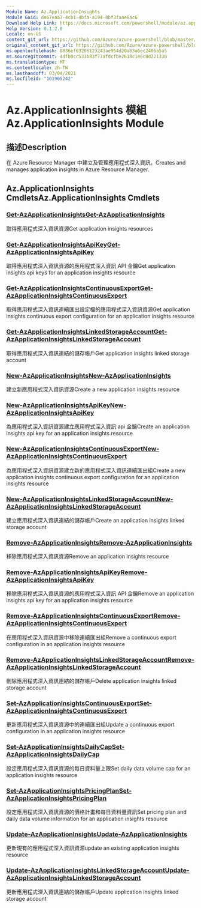 ```yaml
---
Module Name: Az.ApplicationInsights
Module Guid: da67eaa7-4cb1-4bfa-a194-8bf3faae8ac6
Download Help Link: https://docs.microsoft.com/powershell/module/az.applicationinsights
Help Version: 0.1.2.0
Locale: en-US
content_git_url: https://github.com/Azure/azure-powershell/blob/master/src/ApplicationInsights/ApplicationInsights/help/Az.ApplicationInsights.md
original_content_git_url: https://github.com/Azure/azure-powershell/blob/master/src/ApplicationInsights/ApplicationInsights/help/Az.ApplicationInsights.md
ms.openlocfilehash: 0836ef63266123243ae954d20a63a6ec2406a5a5
ms.sourcegitcommit: 4dfb0cc533b83f77afdcfbe2618c1e6c8d221330
ms.translationtype: MT
ms.contentlocale: zh-TW
ms.lasthandoff: 03/04/2021
ms.locfileid: "101905242"
---
```

# <span data-ttu-id="3a499-101">Az.ApplicationInsights 模組</span><span class="sxs-lookup"><span data-stu-id="3a499-101">Az.ApplicationInsights Module</span></span>
## <span data-ttu-id="3a499-102">描述</span><span class="sxs-lookup"><span data-stu-id="3a499-102">Description</span></span>
<span data-ttu-id="3a499-103">在 Azure Resource Manager 中建立及管理應用程式深入資訊。</span><span class="sxs-lookup"><span data-stu-id="3a499-103">Creates and manages application insights in Azure Resource Manager.</span></span>

## <span data-ttu-id="3a499-104">Az.ApplicationInsights Cmdlets</span><span class="sxs-lookup"><span data-stu-id="3a499-104">Az.ApplicationInsights Cmdlets</span></span>
### [<span data-ttu-id="3a499-105">Get-AzApplicationInsights</span><span class="sxs-lookup"><span data-stu-id="3a499-105">Get-AzApplicationInsights</span></span>](Get-AzApplicationInsights.md)
<span data-ttu-id="3a499-106">取得應用程式深入資訊資源</span><span class="sxs-lookup"><span data-stu-id="3a499-106">Get application insights resources</span></span>

### [<span data-ttu-id="3a499-107">Get-AzApplicationInsightsApiKey</span><span class="sxs-lookup"><span data-stu-id="3a499-107">Get-AzApplicationInsightsApiKey</span></span>](Get-AzApplicationInsightsApiKey.md)
<span data-ttu-id="3a499-108">取得應用程式深入資訊資源的應用程式深入資訊 API 金鑰</span><span class="sxs-lookup"><span data-stu-id="3a499-108">Get application insights api keys for an application insights resource</span></span>

### [<span data-ttu-id="3a499-109">Get-AzApplicationInsightsContinuousExport</span><span class="sxs-lookup"><span data-stu-id="3a499-109">Get-AzApplicationInsightsContinuousExport</span></span>](Get-AzApplicationInsightsContinuousExport.md)
<span data-ttu-id="3a499-110">取得應用程式深入資訊連續匯出設定檔的應用程式深入資訊資源</span><span class="sxs-lookup"><span data-stu-id="3a499-110">Get application insights continuous export configuration for an application insights resource</span></span>

### [<span data-ttu-id="3a499-111">Get-AzApplicationInsightsLinkedStorageAccount</span><span class="sxs-lookup"><span data-stu-id="3a499-111">Get-AzApplicationInsightsLinkedStorageAccount</span></span>](Get-AzApplicationInsightsLinkedStorageAccount.md)
<span data-ttu-id="3a499-112">取得應用程式深入資訊連結的儲存帳戶</span><span class="sxs-lookup"><span data-stu-id="3a499-112">Get application insights linked storage account</span></span>

### [<span data-ttu-id="3a499-113">New-AzApplicationInsights</span><span class="sxs-lookup"><span data-stu-id="3a499-113">New-AzApplicationInsights</span></span>](New-AzApplicationInsights.md)
<span data-ttu-id="3a499-114">建立新應用程式深入資訊資源</span><span class="sxs-lookup"><span data-stu-id="3a499-114">Create a new application insights resource</span></span>

### [<span data-ttu-id="3a499-115">New-AzApplicationInsightsApiKey</span><span class="sxs-lookup"><span data-stu-id="3a499-115">New-AzApplicationInsightsApiKey</span></span>](New-AzApplicationInsightsApiKey.md)
<span data-ttu-id="3a499-116">為應用程式深入資訊資源建立應用程式深入資訊 api 金鑰</span><span class="sxs-lookup"><span data-stu-id="3a499-116">Create an application insights api key for an application insights resource</span></span>

### [<span data-ttu-id="3a499-117">New-AzApplicationInsightsContinuousExport</span><span class="sxs-lookup"><span data-stu-id="3a499-117">New-AzApplicationInsightsContinuousExport</span></span>](New-AzApplicationInsightsContinuousExport.md)
<span data-ttu-id="3a499-118">為應用程式深入資訊資源建立新的應用程式深入資訊連續匯出組</span><span class="sxs-lookup"><span data-stu-id="3a499-118">Create a new application insights continuous export configuration for an application insights resource</span></span>

### [<span data-ttu-id="3a499-119">New-AzApplicationInsightsLinkedStorageAccount</span><span class="sxs-lookup"><span data-stu-id="3a499-119">New-AzApplicationInsightsLinkedStorageAccount</span></span>](New-AzApplicationInsightsLinkedStorageAccount.md)
<span data-ttu-id="3a499-120">建立應用程式深入資訊連結的儲存帳戶</span><span class="sxs-lookup"><span data-stu-id="3a499-120">Create an application insights linked storage account</span></span>

### [<span data-ttu-id="3a499-121">Remove-AzApplicationInsights</span><span class="sxs-lookup"><span data-stu-id="3a499-121">Remove-AzApplicationInsights</span></span>](Remove-AzApplicationInsights.md)
<span data-ttu-id="3a499-122">移除應用程式深入資訊資源</span><span class="sxs-lookup"><span data-stu-id="3a499-122">Remove an application insights resource</span></span>

### [<span data-ttu-id="3a499-123">Remove-AzApplicationInsightsApiKey</span><span class="sxs-lookup"><span data-stu-id="3a499-123">Remove-AzApplicationInsightsApiKey</span></span>](Remove-AzApplicationInsightsApiKey.md)
<span data-ttu-id="3a499-124">移除應用程式深入資訊資源的應用程式深入資訊 API 金鑰</span><span class="sxs-lookup"><span data-stu-id="3a499-124">Remove an application insights api key for an application insights resource</span></span>

### [<span data-ttu-id="3a499-125">Remove-AzApplicationInsightsContinuousExport</span><span class="sxs-lookup"><span data-stu-id="3a499-125">Remove-AzApplicationInsightsContinuousExport</span></span>](Remove-AzApplicationInsightsContinuousExport.md)
<span data-ttu-id="3a499-126">在應用程式深入資訊資源中移除連續匯出組</span><span class="sxs-lookup"><span data-stu-id="3a499-126">Remove a continuous export configuration in an application insights resource</span></span>

### [<span data-ttu-id="3a499-127">Remove-AzApplicationInsightsLinkedStorageAccount</span><span class="sxs-lookup"><span data-stu-id="3a499-127">Remove-AzApplicationInsightsLinkedStorageAccount</span></span>](Remove-AzApplicationInsightsLinkedStorageAccount.md)
<span data-ttu-id="3a499-128">刪除應用程式深入資訊連結的儲存帳戶</span><span class="sxs-lookup"><span data-stu-id="3a499-128">Delete application insights linked storage account</span></span>

### [<span data-ttu-id="3a499-129">Set-AzApplicationInsightsContinuousExport</span><span class="sxs-lookup"><span data-stu-id="3a499-129">Set-AzApplicationInsightsContinuousExport</span></span>](Set-AzApplicationInsightsContinuousExport.md)
<span data-ttu-id="3a499-130">更新應用程式深入資訊資源中的連續匯出組</span><span class="sxs-lookup"><span data-stu-id="3a499-130">Update a continuous export configuration in an application insights resource</span></span>

### [<span data-ttu-id="3a499-131">Set-AzApplicationInsightsDailyCap</span><span class="sxs-lookup"><span data-stu-id="3a499-131">Set-AzApplicationInsightsDailyCap</span></span>](Set-AzApplicationInsightsDailyCap.md)
<span data-ttu-id="3a499-132">設定應用程式深入資訊資源的每日資料量上限</span><span class="sxs-lookup"><span data-stu-id="3a499-132">Set daily data volume cap for an application insights resource</span></span>

### [<span data-ttu-id="3a499-133">Set-AzApplicationInsightsPricingPlan</span><span class="sxs-lookup"><span data-stu-id="3a499-133">Set-AzApplicationInsightsPricingPlan</span></span>](Set-AzApplicationInsightsPricingPlan.md)
<span data-ttu-id="3a499-134">設定應用程式深入資訊資源的價格計畫和每日資料量資訊</span><span class="sxs-lookup"><span data-stu-id="3a499-134">Set pricing plan and daily data volume information for an application insights resource</span></span>

### [<span data-ttu-id="3a499-135">Update-AzApplicationInsights</span><span class="sxs-lookup"><span data-stu-id="3a499-135">Update-AzApplicationInsights</span></span>](Update-AzApplicationInsights.md)
<span data-ttu-id="3a499-136">更新現有的應用程式深入資訊資源</span><span class="sxs-lookup"><span data-stu-id="3a499-136">update an existing application insights resource</span></span>

### [<span data-ttu-id="3a499-137">Update-AzApplicationInsightsLinkedStorageAccount</span><span class="sxs-lookup"><span data-stu-id="3a499-137">Update-AzApplicationInsightsLinkedStorageAccount</span></span>](Update-AzApplicationInsightsLinkedStorageAccount.md)
<span data-ttu-id="3a499-138">更新應用程式深入資訊連結的儲存帳戶</span><span class="sxs-lookup"><span data-stu-id="3a499-138">Update application insights linked storage account</span></span>

